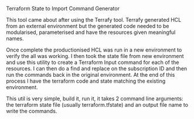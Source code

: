 Terraform State to Import Command Generator

This tool came about after using the Terrafy tool.  Terrafy generated HCL from an external environment but the generated code needed to be modularised, parameterised and have the resources given meaningful names.

Once complete the productionised HCL was run in a new environment to verify the all was working.  I then took the state file from new environment and use this utility to create a Terraform Input command for each of the resources.  I can then do a find and replace on the subscription ID and then run the commands back in the original environment.  At the end of this process I have the terraform code and state matching the existing environment.

This util is very simple, build it, run it, it takes 2 command line arguments:  the terraform state file (usually terraform.tfstate) and an output file name to write the commands.
